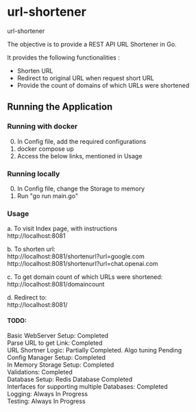 # url-shortener
url-shortener

The objective is to provide a REST API URL Shortener in Go.

It provides the following functionalities :
- Shorten URL
- Redirect to original URL when request short URL
- Provide the count of domains of which URLs were shortened

## Running the Application
### Running with docker

0. In Config file, add the required configurations
1. docker compose up    
2. Access the below links, mentioned in Usage

### Running locally
0. In Config file, change the Storage to memory
1. Run "go run main.go"


### Usage

a. To visit Index page, with instructions  
    http://localhost:8081  

b. To shorten url:  
    http://localhost:8081/shortenurl?url=google.com  
    http://localhost:8081/shortenurl?url=chat.openai.com  

c. To get domain count of which URLs were shortened:  
    http://localhost:8081/domaincount  

d. Redirect to:  
    http://localhost:8081/  


#### TODO:  
Basic WebServer Setup: Completed  
Parse URL to get Link: Completed  
URL Shortner Logic: Partially Completed. Algo tuning Pending  
Config Manager Setup: Completed  
In Memory Storage Setup: Completed  
Validations: Completed  
Database Setup: Redis Database Completed  
Interfaces for supporting multiple Databases: Completed  
Logging: Always In Progress  
Testing: Always In Progress  
